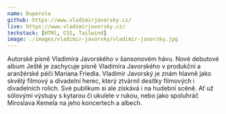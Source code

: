 ```yaml
---
name: Duperela
github: https://www.vladimirjavorsky.cz/
live: https://www.vladimirjavorsky.cz/
techstack: [HTMl, CSS, Tailwind]
image: ./images/vladimir-javorsky/vladimir-javorsky.jpg
---
```

Autorské písně Vladimíra Javorského v šansonovém hávu. Nové debutové album Ještě je zachycuje písně Vladimíra Javorského v produkční a aranžérské péči Mariana Friedla. Vladimír Javorský je znám hlavně jako skvělý filmový a divadelní herec, který ztvárnil desítky filmových i divadelních rolích. Své publikum si ale získává i na hudební scéně. Ať už sólovými výstupy s kytarou či ukulele v rukou, nebo jako spoluhráč Miroslava Kemela na jeho koncertech a albech.

